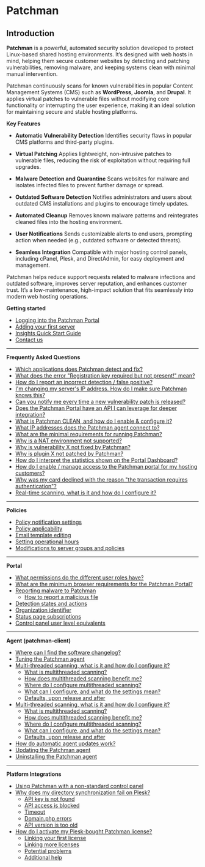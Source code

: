 # Patchman 

## Introduction 

**Patchman** is a powerful, automated security solution developed to protect Linux-based shared hosting environments. It’s designed with web hosts in mind, helping them secure customer websites by detecting and patching vulnerabilities, removing malware, and keeping systems clean with minimal manual intervention.

Patchman continuously scans for known vulnerabilities in popular Content Management Systems (CMS) such as **WordPress**, **Joomla**, and **Drupal**. It applies virtual patches to vulnerable files without modifying core functionality or interrupting the user experience, making it an ideal solution for maintaining secure and stable hosting platforms.

**Key Features** 

* **Automatic Vulnerability Detection**
  Identifies security flaws in popular CMS platforms and third-party plugins.

* **Virtual Patching**
  Applies lightweight, non-intrusive patches to vulnerable files, reducing the risk of exploitation without requiring full upgrades.

* **Malware Detection and Quarantine**
  Scans websites for malware and isolates infected files to prevent further damage or spread.

* **Outdated Software Detection**
  Notifies administrators and users about outdated CMS installations and plugins to encourage timely updates.

* **Automated Cleanup**
  Removes known malware patterns and reintegrates cleaned files into the hosting environment.

* **User Notifications**
  Sends customizable alerts to end users, prompting action when needed (e.g., outdated software or detected threats).

* **Seamless Integration**
  Compatible with major hosting control panels, including cPanel, Plesk, and DirectAdmin, for easy deployment and management.

Patchman helps reduce support requests related to malware infections and outdated software, improves server reputation, and enhances customer trust. It’s a low-maintenance, high-impact solution that fits seamlessly into modern web hosting operations.

**Getting started**

* [Logging into the Patchman Portal](/patchman/getting_started/#logging-into-the-patchman-portal)
* [Adding your first server](/patchman/getting_started/#adding-your-first-server)
* [Insights Quick Start Guide](/patchman/getting_started/#insights-quick-start-guide)
* [Contact us](/patchman/getting_started/#contact-us)

* * *

**Frequently Asked Questions**

   * [Which applications does Patchman detect and fix?](/patchman/frequently_asked_questions/#which-applications-does-patchman-detect-and-fix)
   * [What does the error "Registration key required but not present!" mean? ](/patchman/frequently_asked_questions/#what-does-the-error-registration-key-required-but-not-present-mean)
   * [How do I report an incorrect detection / false positive?](/patchman/frequently_asked_questions/#how-do-i-report-an-incorrect-detection-false-positive)
   * [I'm changing my server's IP address. How do I make sure Patchman knows this?](/patchman/frequently_asked_questions/#im-changing-my-servers-ip-address-how-do-i-make-sure-patchman-knows-this)
   * [Can you notify me every time a new vulnerability patch is released?](/patchman/frequently_asked_questions/#can-you-notify-me-every-time-a-new-vulnerability-patch-is-released)
   * [Does the Patchman Portal have an API I can leverage for deeper integration?](/patchman/frequently_asked_questions/#does-the-patchman-portal-have-an-api-i-can-leverage-for-deeper-integration)
   * [What is Patchman CLEAN, and how do I enable & configure it?](/patchman/frequently_asked_questions/#what-is-patchman-clean-and-how-do-i-enable-configure-it)
   * [What IP addresses does the Patchman agent connect to? ](/patchman/frequently_asked_questions/#what-ip-addresses-does-the-patchman-agent-connect-to)
   * [What are the minimal requirements for running Patchman?](/patchman/frequently_asked_questions/#what-are-the-minimal-requirements-for-running-patchman)
   * [Why is a NAT environment not supported?](/patchman/frequently_asked_questions/#why-is-a-nat-environment-not-supported)
   * [Why is vulnerability X not fixed by Patchman?](/patchman/frequently_asked_questions/#why-is-vulnerability-x-not-fixed-by-patchman)
   * [Why is plugin X not patched by Patchman?](/patchman/frequently_asked_questions/#why-is-plugin-x-not-patched-by-patchman)
   * [How do I interpret the statistics shown on the Portal Dashboard?](/patchman/frequently_asked_questions/#how-do-i-interpret-the-statistics-shown-on-the-portal-dashboard)
   * [How do I enable / manage access to the Patchman portal for my hosting customers?](/patchman/frequently_asked_questions/#how-do-i-enable-manage-access-to-the-patchman-portal-for-my-hosting-customers)
   * [Why was my card declined with the reason "the transaction requires authentication"?](/patchman/frequently_asked_questions/#why-was-my-card-declined-with-the-reason-the-transaction-requires-authentication)
   * [Real-time scanning, what is it and how do I configure it?](/patchman/frequently_asked_questions/#real-time-scanning-what-is-it-and-how-do-i-configure-it)

* * * 

**Policies**

   * [Policy notification settings](/patchman/policies/#policy-notification-settings)
   * [Policy applicability](/patchman/policies/#policy-applicability)
   * [Email template editing](/patchman/policies/#email-template-editing)
   * [Setting operational hours](/patchman/policies/#setting-operational-hours)
   * [Modifications to server groups and policies](/patchman/policies/#modifications-to-server-groups-and-policies)

* * *

**Portal**

   * [What permissions do the different user roles have?](/patchman/portal/#what-permissions-do-the-different-user-roles-have)
   * [What are the minimum browser requirements for the Patchman Portal?](/patchman/portal/#what-are-the-minimum-browser-requirements-for-the-patchman-portal)
   * [Reporting malware to Patchman](/patchman/portal/#reporting-malware-to-patchman)
      + [How to report a malicious file](/patchman/portal/#how-to-report-a-malicious-file)
   * [Detection states and actions](/patchman/portal/#detection-states-and-actions)
   * [Organization identifier](/patchman/portal/#organization-identifier)
   * [Status page subscriptions](/patchman/portal/#status-page-subscriptions)
   * [Control panel user level equivalents](/patchman/portal/#control-panel-user-level-equivalents)

* * *

**Agent (patchman-client)**

   * [Where can I find the software changelog?](/patchman/agent/#where-can-i-find-the-software-changelog)
   * [Tuning the Patchman agent](/patchman/agent/#tuning-the-patchman-agent)
   * [Multi-threaded scanning, what is it and how do I configure it?](/patchman/agent/#multi-threaded-scanning-what-is-it-and-how-do-i-configure-it)
      + [What is multithreaded scanning?](/patchman/agent/#what-is-multithreaded-scanning)
      + [How does multithreaded scanning benefit me?](/patchman/agent/#how-does-multithreaded-scanning-benefit-me)
      + [Where do I configure multithreaded scanning?](/patchman/agent/#where-do-i-configure-multithreaded-scanning)
      + [What can I configure, and what do the settings mean?](/patchman/agent/#what-can-i-configure-and-what-do-the-settings-mean)
      + [Defaults, upon release and after](/patchman/agent/#defaults-upon-release-and-after)
   * [Multi-threaded scanning, what is it and how do I configure it?](/patchman/agent/#multi-threaded-scanning-what-is-it-and-how-do-i-configure-it-1)
      + [What is multithreaded scanning?](/patchman/agent/#what-is-multithreaded-scanning-1)
      + [How does multithreaded scanning benefit me?](/patchman/agent/#how-does-multithreaded-scanning-benefit-me-1)
      + [Where do I configure multithreaded scanning?](/patchman/agent/#where-do-i-configure-multithreaded-scanning-1)
      + [What can I configure, and what do the settings mean?](/patchman/agent/#what-can-i-configure-and-what-do-the-settings-mean-1)
      + [Defaults, upon release and after](/patchman/agent/#defaults-upon-release-and-after-1)
   * [How do automatic agent updates work?](/patchman/agent/#how-do-automatic-agent-updates-work)
   * [Updating the Patchman agent](/patchman/agent/#updating-the-patchman-agent)
   * [Uninstalling the Patchman agent](/patchman/agent/#uninstalling-the-patchman-agent)

* * *

**Platform Integrations**

   * [Using Patchman with a non-standard control panel](/patchman/platform_integrations/#using-patchman-with-a-non-standard-control-panel)
   * [Why does my directory synchronization fail on Plesk?](/patchman/platform_integrations/#why-does-my-directory-synchronization-fail-on-plesk)
      + [API key is not found](/patchman/platform_integrations/#api-key-is-not-found)
      + [API access is blocked](/patchman/platform_integrations/#api-access-is-blocked)
      + [Timeout](/patchman/platform_integrations/#timeout)
      + [Domain.php errors](/patchman/platform_integrations/#domainphp-errors)
      + [API version is too old](/patchman/platform_integrations/#api-version-is-too-old)
   * [How do I activate my Plesk-bought Patchman license?](/patchman/platform_integrations/#how-do-i-activate-my-plesk-bought-patchman-license)
      + [Linking your first license](/patchman/platform_integrations/#linking-your-first-license)
      + [Linking more licenses](/patchman/platform_integrations/#linking-more-licenses)
      + [Potential problems](/patchman/platform_integrations/#potential-problems)
      + [Additional help](/patchman/platform_integrations/#additional-help)
